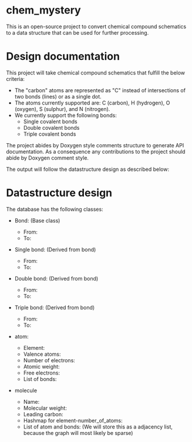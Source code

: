 # chem_mystery
This is an open-source project to convert chemical compound schematics to a data structure that can be used for further processing.

# Design documentation
This project will take chemical compound schematics that fulfill the below criteria:

- The "carbon" atoms are represented as "C" instead of intersections of two bonds (lines) or as a single dot.
- The atoms currently supported are: C (carbon), H (hydrogen), O (oxygen), S (sulphur), and N (nitrogen).
- We currently support the following bonds:
  - Single covalent bonds
  - Double covalent bonds
  - Triple covalent bonds

The project abides by Doxygen style comments structure to generate API documentation. As a consequence any contributions to the project should abide by Doxygen comment style. 

The output will follow the datastructure design as described below:

# Datastructure design
The database has the following classes:

- Bond: (Base class)
  - From:
  - To:
- Single bond: (Derived from bond)
  - From:
  - To:
- Double bond: (Derived from bond)
  - From:
  - To:
- Triple bond: (Derived from bond)
  - From:
  - To:

- atom:
  - Element:
  - Valence atoms:
  - Number of electrons:
  - Atomic weight: 
  - Free electrons:
  - List of bonds: <list of Bonds>

- molecule
  - Name:
  - Molecular weight:
  - Leading carbon:
  - Hashmap for element-number_of_atoms:
  - List of atom and bonds: (We will store this as a adjacency list, because the graph will most likely be sparse)
  

